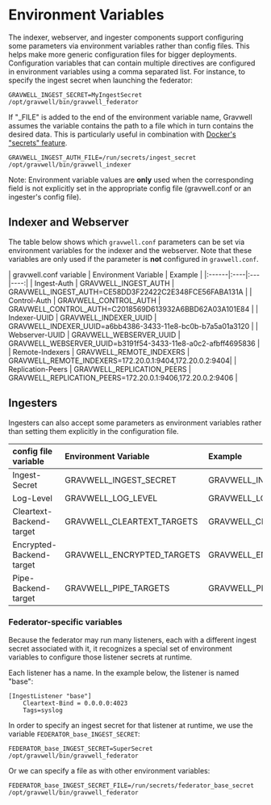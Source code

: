# Environment Variables

The indexer, webserver, and ingester components support configuring some parameters via environment variables rather than config files. This helps make more generic configuration files for bigger deployments. Configuration variables that can contain multiple directives are configured in environment variables using a comma separated list. For instance, to specify the ingest secret when launching the federator:

```
GRAVWELL_INGEST_SECRET=MyIngestSecret /opt/gravwell/bin/gravwell_federator
```

If "_FILE" is added to the end of the environment variable name, Gravwell assumes the variable contains the path to a file which in turn contains the desired data. This is particularly useful in combination with [Docker's "secrets" feature](https://docs.docker.com/engine/swarm/secrets/).

```
GRAVWELL_INGEST_AUTH_FILE=/run/secrets/ingest_secret /opt/gravwell/bin/gravwell_indexer
```

Note: Environment variable values are **only** used when the corresponding field is not explicitly set in the appropriate config file (gravwell.conf or an ingester's config file).

## Indexer and Webserver

The table below shows which `gravwell.conf` parameters can be set via environment variables for the indexer and the webserver. Note that these variables are only used if the parameter is **not** configured in `gravwell.conf`.

| gravwell.conf variable | Environment Variable | Example |
|:------|:----|:---|----:|
| Ingest-Auth | GRAVWELL_INGEST_AUTH | GRAVWELL_INGEST_AUTH=CE58DD3F22422C2E348FCE56FABA131A |
| Control-Auth | GRAVWELL_CONTROL_AUTH | GRAVWELL_CONTROL_AUTH=C2018569D613932A6BBD62A03A101E84 |
| Indexer-UUID | GRAVWELL_INDEXER_UUID | GRAVWELL_INDEXER_UUID=a6bb4386-3433-11e8-bc0b-b7a5a01a3120 |
| Webserver-UUID | GRAVWELL_WEBSERVER_UUID | GRAVWELL_WEBSERVER_UUID=b3191f54-3433-11e8-a0c2-afbff4695836 |
| Remote-Indexers | GRAVWELL_REMOTE_INDEXERS | GRAVWELL_REMOTE_INDEXERS=172.20.0.1:9404,172.20.0.2:9404|
| Replication-Peers | GRAVWELL_REPLICATION_PEERS | GRAVWELL_REPLICATION_PEERS=172.20.0.1:9406,172.20.0.2:9406 |

## Ingesters

Ingesters can also accept some parameters as environment variables rather than setting them explicitly in the configuration file.

| config file variable | Environment Variable | Example |
|:------|:----|:---|
| Ingest-Secret | GRAVWELL_INGEST_SECRET | GRAVWELL_INGEST_SECRET=CE58DD3F22422C2E348FCE56FABA131A |
| Log-Level | GRAVWELL_LOG_LEVEL | GRAVWELL_LOG_LEVEL=DEBUG |
| Cleartext-Backend-target | GRAVWELL_CLEARTEXT_TARGETS | GRAVWELL_CLEARTEXT_TARGETS=172.20.0.1:4023,172.20.0.2:4023 |
| Encrypted-Backend-target | GRAVWELL_ENCRYPTED_TARGETS | GRAVWELL_ENCRYPTED_TARGETS=172.20.0.1:4024,172.20.0.2:4024 |
| Pipe-Backend-target | GRAVWELL_PIPE_TARGETS | GRAVWELL_PIPE_TARGETS=/opt/gravwell/comms/pipe |


### Federator-specific variables

Because the federator may run many listeners, each with a different ingest secret associated with it, it recognizes a special set of environment variables to configure those listener secrets at runtime.

Each listener has a name. In the example below, the listener is named "base":

```
[IngestListener "base"]
	Cleartext-Bind = 0.0.0.0:4023
	Tags=syslog
```

In order to specify an ingest secret for that listener at runtime, we use the variable `FEDERATOR_base_INGEST_SECRET`:

```
FEDERATOR_base_INGEST_SECRET=SuperSecret /opt/gravwell/bin/gravwell_federator
```

Or we can specify a file as with other environment variables:

```
FEDERATOR_base_INGEST_SECRET_FILE=/run/secrets/federator_base_secret /opt/gravwell/bin/gravwell_federator
```
